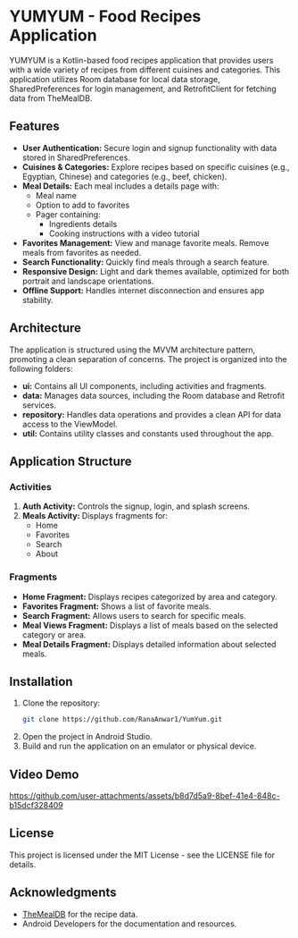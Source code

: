 # YUMYUM - Food Recipes Application

YUMYUM is a Kotlin-based food recipes application that provides users with a wide variety of recipes from different cuisines and categories. This application utilizes Room database for local data storage, SharedPreferences for login management, and RetrofitClient for fetching data from TheMealDB.

## Features
- **User Authentication:** Secure login and signup functionality with data stored in SharedPreferences.
- **Cuisines & Categories:** Explore recipes based on specific cuisines (e.g., Egyptian, Chinese) and categories (e.g., beef, chicken).
- **Meal Details:** Each meal includes a details page with:
  - Meal name
  - Option to add to favorites
  - Pager containing:
    - Ingredients details
    - Cooking instructions with a video tutorial
- **Favorites Management:** View and manage favorite meals. Remove meals from favorites as needed.
- **Search Functionality:** Quickly find meals through a search feature.
- **Responsive Design:** Light and dark themes available, optimized for both portrait and landscape orientations.
- **Offline Support:** Handles internet disconnection and ensures app stability.

## Architecture
The application is structured using the MVVM architecture pattern, promoting a clean separation of concerns. The project is organized into the following folders:
- **ui:** Contains all UI components, including activities and fragments.
- **data:** Manages data sources, including the Room database and Retrofit services.
- **repository:** Handles data operations and provides a clean API for data access to the ViewModel.
- **util:** Contains utility classes and constants used throughout the app.

## Application Structure
### Activities
1. **Auth Activity:** Controls the signup, login, and splash screens.
2. **Meals Activity:** Displays fragments for:
   - Home
   - Favorites
   - Search
   - About

### Fragments
- **Home Fragment:** Displays recipes categorized by area and category.
- **Favorites Fragment:** Shows a list of favorite meals.
- **Search Fragment:** Allows users to search for specific meals.
- **Meal Views Fragment:** Displays a list of meals based on the selected category or area.
- **Meal Details Fragment:** Displays detailed information about selected meals.

## Installation
1. Clone the repository:
   ```bash
   git clone https://github.com/RanaAnwar1/YumYum.git
2. Open the project in Android Studio.
3. Build and run the application on an emulator or physical device.

## Video Demo
https://github.com/user-attachments/assets/b8d7d5a9-8bef-41e4-848c-b15dcf328409

## License
This project is licensed under the MIT License - see the LICENSE file for details.

## Acknowledgments
- [TheMealDB](https://www.themealdb.com/) for the recipe data.
- Android Developers for the documentation and resources.
